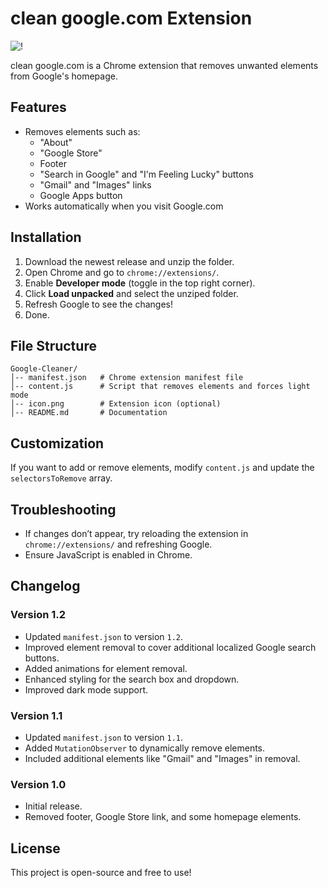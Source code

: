 # clean google.com Extension
![!](https://github.com/user-attachments/assets/2fb3e7ab-d0c0-4283-bb39-30c1183f638d)

clean google.com is a Chrome extension that removes unwanted elements from Google's homepage.

## Features

- Removes elements such as:
  - "About"
  - "Google Store"
  - Footer
  - "Search in Google" and "I'm Feeling Lucky" buttons
  - "Gmail" and "Images" links
  - Google Apps button
- Works automatically when you visit Google.com

## Installation

1. Download the newest release and unzip the folder.
2. Open Chrome and go to `chrome://extensions/`.
3. Enable **Developer mode** (toggle in the top right corner).
4. Click **Load unpacked** and select the unziped folder. 
5. Refresh Google to see the changes!
6. Done.

## File Structure

```
Google-Cleaner/
│-- manifest.json   # Chrome extension manifest file
│-- content.js      # Script that removes elements and forces light mode
│-- icon.png        # Extension icon (optional)
│-- README.md       # Documentation
```

## Customization

If you want to add or remove elements, modify `content.js` and update the `selectorsToRemove` array.

## Troubleshooting

- If changes don’t appear, try reloading the extension in `chrome://extensions/` and refreshing Google.
- Ensure JavaScript is enabled in Chrome.

## Changelog

### Version 1.2
- Updated `manifest.json` to version `1.2`.
- Improved element removal to cover additional localized Google search buttons.
- Added animations for element removal.
- Enhanced styling for the search box and dropdown.
- Improved dark mode support.

### Version 1.1
- Updated `manifest.json` to version `1.1`.
- Added `MutationObserver` to dynamically remove elements.
- Included additional elements like "Gmail" and "Images" in removal.

### Version 1.0
- Initial release.
- Removed footer, Google Store link, and some homepage elements.

## License

This project is open-source and free to use!
